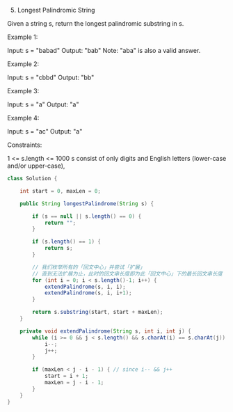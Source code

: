 5. Longest Palindromic String

Given a string s, return the longest palindromic substring in s.

 

Example 1:

Input: s = "babad"
Output: "bab"
Note: "aba" is also a valid answer.

Example 2:

Input: s = "cbbd"
Output: "bb"

Example 3:

Input: s = "a"
Output: "a"

Example 4:

Input: s = "ac"
Output: "a"


Constraints:

1 <= s.length <= 1000
s consist of only digits and English letters (lower-case and/or upper-case),

```java
class Solution {

    int start = 0, maxLen = 0;

    public String longestPalindrome(String s) {

        if (s == null || s.length() == 0) {
            return "";
        }

        if (s.length() == 1) {
            return s;
        }

        // 我们枚举所有的「回文中心」并尝试「扩展」
        // 直到无法扩展为止，此时的回文串长度即为此「回文中心」下的最长回文串长度
        for (int i = 0; i < s.length()-1; i++) {
            extendPalindrome(s, i, i);
            extendPalindrome(s, i, i+1);
        }

        return s.substring(start, start + maxLen);
    }

    private void extendPalindrome(String s, int i, int j) {
        while (i >= 0 && j < s.length() && s.charAt(i) == s.charAt(j)) {
            i--;
            j++;
        }

        if (maxLen < j - i - 1) { // since i-- && j++
            start = i + 1;
            maxLen = j - i - 1;
        }
    }
}
```

